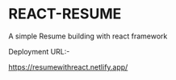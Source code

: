 # REACT-RESUME
A simple Resume building with react framework

Deployment URL:-

https://resumewithreact.netlify.app/
